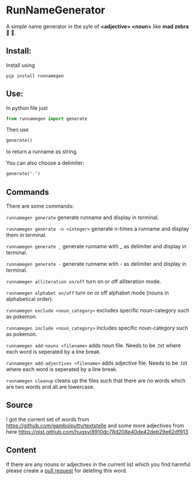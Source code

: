 # RunNameGenerator
A simple name generator in the syle of **\<adjective\> \<noun\>** like **mad zebra** :zany_face: :zebra:.

## Install:

Install using
```
pip install runnamegen
```

## Use:

In python file just
```python
from runnamegen import generate
```
Then use
```python
generate()
```
to return a runname as string.

You can also choose a delimiter:

```python
generate("-")
```

## Commands

There are some commands:

`runnamegen generate` generate runname and display in terminal.

`runnamegen generate -n <integer>` generate n-times a runname and display them in terminal.

`runnamegen generate _` generate runname with _ as delimiter and display in terminal.

`runnamegen generate -` generate runname with - as delimiter and display in terminal.

`runnamegen alliteration on/off` turn on or off alliteration mode.

`runnamegen alphabet on/off` turn on or off alphabet mode (nouns in alphabetical order).

`runnamegen exclude <noun_category>` excludes specific noun-category such as pokemon.

`runnamegen include <noun_category>` includes specific noun-category such as pokemon. 

`runnamegen add-nouns <filename>` adds noun file. Needs to be .txt where each word is seperated by a line break. 

`runnamegen add-adjectives <filename>` adds adjective file. Needs to be .txt where each word is seperated by a line break.

`runnamegen cleanup` cleans up the files such that there are no words which are two words and all are lowercase.

## Source

I got the current set of words from https://github.com/gambolputty/textstelle and some more adjectives from here https://gist.github.com/hugsy/8910dc78d208e40de42deb29e62df913

## Content

If there are any nouns or adjectives in the current list which you find harmful please create a  [pull request](https://docs.github.com/en/pull-requests/collaborating-with-pull-requests/proposing-changes-to-your-work-with-pull-requests/about-pull-requests) for deleting this word.
